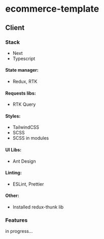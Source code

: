 # ecommerce-template

## Client
### Stack
 - Next
 - Typescript
#### State manager:
 - Redux, RTK
#### Requests libs:
 - RTK Query
#### Styles:
 - TailwindCSS
 - SCSS
 - SCSS in modules
#### UI Libs:
 - Ant Design
#### Linting:
 - ESLint, Prettier
#### Other:
 - Installed redux-thunk lib


### Features
in progress...